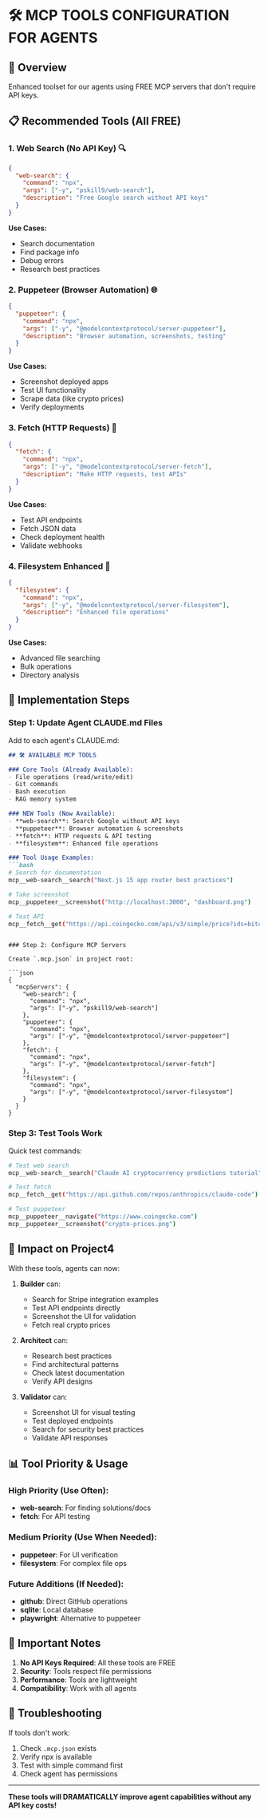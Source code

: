 # 🛠️ MCP TOOLS CONFIGURATION FOR AGENTS

## 🎯 Overview
Enhanced toolset for our agents using FREE MCP servers that don't require API keys.

## 📋 Recommended Tools (All FREE)

### 1. **Web Search (No API Key)** 🔍
```json
{
  "web-search": {
    "command": "npx",
    "args": ["-y", "pskill9/web-search"],
    "description": "Free Google search without API keys"
  }
}
```
**Use Cases:**
- Search documentation
- Find package info
- Debug errors
- Research best practices

### 2. **Puppeteer (Browser Automation)** 🌐
```json
{
  "puppeteer": {
    "command": "npx",
    "args": ["-y", "@modelcontextprotocol/server-puppeteer"],
    "description": "Browser automation, screenshots, testing"
  }
}
```
**Use Cases:**
- Screenshot deployed apps
- Test UI functionality
- Scrape data (like crypto prices)
- Verify deployments

### 3. **Fetch (HTTP Requests)** 🔌
```json
{
  "fetch": {
    "command": "npx",
    "args": ["-y", "@modelcontextprotocol/server-fetch"],
    "description": "Make HTTP requests, test APIs"
  }
}
```
**Use Cases:**
- Test API endpoints
- Fetch JSON data
- Check deployment health
- Validate webhooks

### 4. **Filesystem Enhanced** 📁
```json
{
  "filesystem": {
    "command": "npx",
    "args": ["-y", "@modelcontextprotocol/server-filesystem"],
    "description": "Enhanced file operations"
  }
}
```
**Use Cases:**
- Advanced file searching
- Bulk operations
- Directory analysis

## 🚀 Implementation Steps

### Step 1: Update Agent CLAUDE.md Files

Add to each agent's CLAUDE.md:

```markdown
## 🛠️ AVAILABLE MCP TOOLS

### Core Tools (Already Available):
- File operations (read/write/edit)
- Git commands
- Bash execution
- RAG memory system

### NEW Tools (Now Available):
- **web-search**: Search Google without API keys
- **puppeteer**: Browser automation & screenshots
- **fetch**: HTTP requests & API testing
- **filesystem**: Enhanced file operations

### Tool Usage Examples:
```bash
# Search for documentation
mcp__web-search__search("Next.js 15 app router best practices")

# Take screenshot
mcp__puppeteer__screenshot("http://localhost:3000", "dashboard.png")

# Test API
mcp__fetch__get("https://api.coingecko.com/api/v3/simple/price?ids=bitcoin")
```
```

### Step 2: Configure MCP Servers

Create `.mcp.json` in project root:

```json
{
  "mcpServers": {
    "web-search": {
      "command": "npx",
      "args": ["-y", "pskill9/web-search"]
    },
    "puppeteer": {
      "command": "npx",
      "args": ["-y", "@modelcontextprotocol/server-puppeteer"]
    },
    "fetch": {
      "command": "npx",
      "args": ["-y", "@modelcontextprotocol/server-fetch"]
    },
    "filesystem": {
      "command": "npx",
      "args": ["-y", "@modelcontextprotocol/server-filesystem"]
    }
  }
}
```

### Step 3: Test Tools Work

Quick test commands:
```bash
# Test web search
mcp__web-search__search("Claude AI cryptocurrency predictions tutorial")

# Test fetch
mcp__fetch__get("https://api.github.com/repos/anthropics/claude-code")

# Test puppeteer
mcp__puppeteer__navigate("https://www.coingecko.com")
mcp__puppeteer__screenshot("crypto-prices.png")
```

## 🎯 Impact on Project4

With these tools, agents can now:

1. **Builder** can:
   - Search for Stripe integration examples
   - Test API endpoints directly
   - Screenshot the UI for validation
   - Fetch real crypto prices

2. **Architect** can:
   - Research best practices
   - Find architectural patterns
   - Check latest documentation
   - Verify API designs

3. **Validator** can:
   - Screenshot UI for visual testing
   - Test deployed endpoints
   - Search for security best practices
   - Validate API responses

## 📊 Tool Priority & Usage

### High Priority (Use Often):
- **web-search**: For finding solutions/docs
- **fetch**: For API testing

### Medium Priority (Use When Needed):
- **puppeteer**: For UI verification
- **filesystem**: For complex file ops

### Future Additions (If Needed):
- **github**: Direct GitHub operations
- **sqlite**: Local database
- **playwright**: Alternative to puppeteer

## 🚨 Important Notes

1. **No API Keys Required**: All these tools are FREE
2. **Security**: Tools respect file permissions
3. **Performance**: Tools are lightweight
4. **Compatibility**: Work with all agents

## 🔧 Troubleshooting

If tools don't work:
1. Check `.mcp.json` exists
2. Verify npx is available
3. Test with simple command first
4. Check agent has permissions

---

**These tools will DRAMATICALLY improve agent capabilities without any API key costs!**